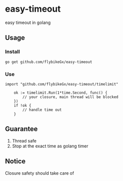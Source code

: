 # easy-timeout
easy timeout in golang

## Usage
### Install
```
go get github.com/flybikeGx/easy-timeout
```
### Use
```
import "github.com/flybikeGx/easy-timeout/timelimit"

    ok := timelimit.Run(1*time.Second, func() {
        // your closure, main thread will be blocked
    })
    if !ok {
        // handle time out
    }
```
## Guarantee
1. Thread safe
2. Stop at the exact time as golang timer

## Notice
Closure safety should take care of